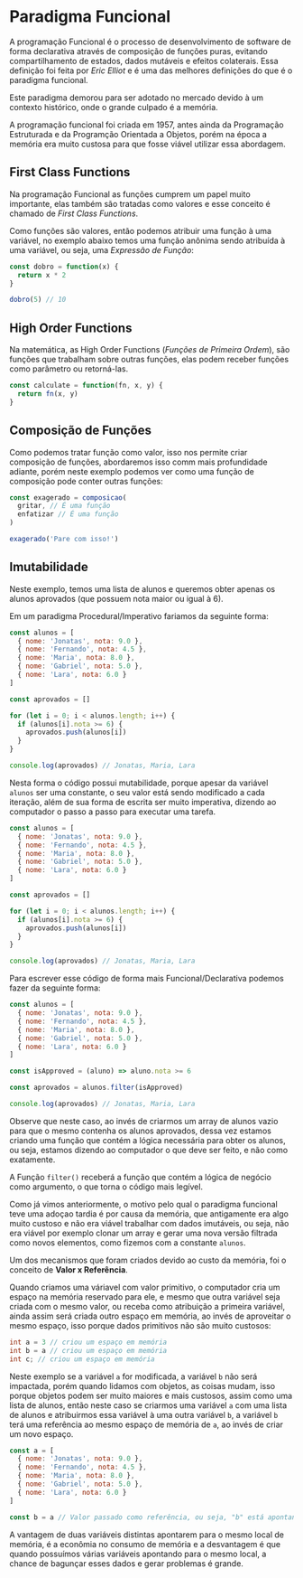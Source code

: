 # Paradigma Funcional

A programação Funcional é o processo de desenvolvimento de software de forma declarativa através de composição de funções puras, evitando compartilhamento de estados, dados mutáveis e efeitos colaterais. Essa definição foi feita por *Eric Elliot* e é uma das melhores definições do que é o paradigma funcional.

Este paradigma demorou para ser adotado no mercado devido à um contexto histórico, onde o grande culpado é a memória.

A programação funcional foi criada em 1957, antes ainda da Programação Estruturada e da Programção Orientada a Objetos, porém na época a memória era muito custosa para que fosse viável utilizar essa abordagem.

## First Class Functions

Na programação Funcional as funções cumprem um papel muito importante, elas também são tratadas como valores e esse conceito é chamado de *First Class Functions*.

Como funções são valores, então podemos atribuir uma função à uma variável, no exemplo abaixo temos uma função anônima sendo atribuída à uma variável, ou seja, uma *Expressão de Função*:

```jsx
const dobro = function(x) {
  return x * 2
}

dobro(5) // 10
```

## High Order Functions

Na matemática, as High Order Functions (*Funções de Primeira Ordem*), são funções que trabalham sobre outras funções, elas podem receber funções como parâmetro ou retorná-las.

```js
const calculate = function(fn, x, y) {
  return fn(x, y)
}
```

## Composição de Funções

Como podemos tratar função como valor, isso nos permite criar composição de funções, abordaremos isso comm mais profundidade adiante, porém neste exemplo podemos ver como uma função de composição pode conter outras funções:

```js
const exagerado = composicao(
  gritar, // É uma função
  enfatizar // É uma função
)

exagerado('Pare com isso!')
```

## Imutabilidade

Neste exemplo, temos uma lista de alunos e queremos obter apenas os alunos aprovados (que possuem nota maior ou igual à 6).

Em um paradigma Procedural/Imperativo fariamos da seguinte forma:

```js
const alunos = [
  { nome: 'Jonatas', nota: 9.0 },
  { nome: 'Fernando', nota: 4.5 },
  { nome: 'Maria', nota: 8.0 },
  { nome: 'Gabriel', nota: 5.0 },
  { nome: 'Lara', nota: 6.0 }
]

const aprovados = []

for (let i = 0; i < alunos.length; i++) {
  if (alunos[i].nota >= 6) {
    aprovados.push(alunos[i])
  }
}

console.log(aprovados) // Jonatas, Maria, Lara
```

Nesta forma o código possui mutabilidade, porque apesar da variável ```alunos``` ser uma constante, o seu valor está sendo modificado a cada iteração, além de sua forma de escrita ser muito imperativa, dizendo ao computador o passo a passo para executar uma tarefa.

```js
const alunos = [
  { nome: 'Jonatas', nota: 9.0 },
  { nome: 'Fernando', nota: 4.5 },
  { nome: 'Maria', nota: 8.0 },
  { nome: 'Gabriel', nota: 5.0 },
  { nome: 'Lara', nota: 6.0 }
]

const aprovados = []

for (let i = 0; i < alunos.length; i++) {
  if (alunos[i].nota >= 6) {
    aprovados.push(alunos[i])
  }
}

console.log(aprovados) // Jonatas, Maria, Lara
```

Para escrever esse código de forma mais Funcional/Declarativa podemos fazer da seguinte forma:

```js
const alunos = [
  { nome: 'Jonatas', nota: 9.0 },
  { nome: 'Fernando', nota: 4.5 },
  { nome: 'Maria', nota: 8.0 },
  { nome: 'Gabriel', nota: 5.0 },
  { nome: 'Lara', nota: 6.0 }
]

const isApproved = (aluno) => aluno.nota >= 6

const aprovados = alunos.filter(isApproved)

console.log(aprovados) // Jonatas, Maria, Lara
```

Observe que neste caso, ao invés de criarmos um array de alunos vazio para que o mesmo contenha os alunos aprovados, dessa vez estamos criando uma função que contém a lógica necessária para obter os alunos, ou seja, estamos dizendo ao computador o que deve ser feito, e não como exatamente.

A Função ```filter()``` receberá a função que contém a lógica de negócio como argumento, o que torna o código mais legível.

Como já vimos anteriormente, o motivo pelo qual o paradigma funcional teve uma adoçao tardia é por causa da memória, que antigamente era algo muito custoso e não era viável trabalhar com dados imutáveis, ou seja, não era viável por exemplo clonar um array e gerar uma nova versão filtrada como novos elementos, como fizemos com a constante ```alunos```.

Um dos mecanismos que foram criados devido ao custo da memória, foi o conceito de **Valor x Referência**.

Quando criamos uma váriavel com valor primitivo, o computador cria um espaço na memória reservado para ele, e mesmo que outra variável seja criada com o mesmo valor, ou receba como atribuição a primeira variável, ainda assim será criada outro espaço em memória, ao invés de aproveitar o mesmo espaço, isso porque dados primitivos não são muito custosos:

```java
int a = 3 // criou um espaço em memória
int b = a // criou um espaço em memória
int c; // criou um espaço em memória
```
Neste exemplo se a variável ```a``` for modificada, a variável ```b``` não será impactada, porém quando lidamos com objetos, as coisas mudam, isso porque objetos podem ser muito maiores e mais custosos, assim como uma lista de alunos, então neste caso se criarmos uma variável ```a``` com uma lista de alunos e atribuirmos essa variável à uma outra variável ```b```, a variável ```b``` terá uma referência ao mesmo espaço de memória de ```a```, ao invés de criar um novo espaço.

```js
const a = [
  { nome: 'Jonatas', nota: 9.0 },
  { nome: 'Fernando', nota: 4.5 },
  { nome: 'Maria', nota: 8.0 },
  { nome: 'Gabriel', nota: 5.0 },
  { nome: 'Lara', nota: 6.0 }
]

const b = a // Valor passado como referência, ou seja, "b" está apontando para o mesmo espaço de memória de "a"
```
A vantagem de duas variáveis distintas apontarem para o mesmo local de memória, é a econômia no consumo de memória e a desvantagem é que quando possuímos várias variáveis apontando para o mesmo local, a chance de bagunçar esses dados e gerar problemas é grande.